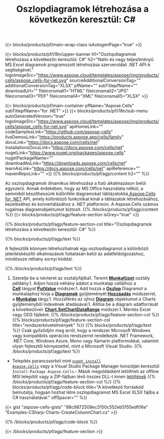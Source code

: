 ﻿---
title: "Oszlopdiagramok létrehozása a következőn keresztül: C#"
url: /hu/net/create-column-chart/
description: C# Mintakód oszlopdiagramok készítéséhez Excelbe a .NET Library használatával. Használja ezt a kódot oszlopdiagram létrehozásához MS Excelben VB.NET, Asp.NET vagy bármely .NET alapú alkalmazásban.
---
{{< blocks/products/pf/main-wrap-class isAutogenPage="true" >}}

{{< blocks/products/pf/i18n/upper-banner h1="Oszlopdiagramok létrehozása a következőn keresztül: C#" h2="Natív és nagy teljesítményű MS Excel diagramok programozott létrehozása szerveroldali .NET API-k segítségével." logoImageSrc="https://www.aspose.cloud/templates/aspose/img/products/cells/aspose_cells-for-net.svg" sourceAdditionalConversionTag="" additionalConversionTag="XLSX" pfName="" subTitlepfName="" downloadUrl="" fileiconsmall1="HTML" fileiconsmall2="JPG" fileiconsmall3="PDF" fileiconsmall4="XML" fileiconsmall5="XLSX" >}}

{{< blocks/products/pf/main-container pfName="Aspose.Cells" subTitlepfName="for .NET" >}}
{{< blocks/products/pf/i18n/sub-menu autoGeneratedVersion="true" logoImageSrc="https://www.aspose.cloud/templates/aspose/img/products/cells/aspose_cells-for-net.svg" apiHomeLink="" codeSamplesLink="https://github.com/aspose-cells" liveDemosLink="https://products.aspose.app/cells/family" docsLink="https://docs.aspose.com/cells/net" installationsDocsLink="https://docs.aspose.com/cells/net" nugetLink="https://www.nuget.org/packages/aspose.cells" nugetPackageName="" downloadAsLink="https://downloads.aspose.com/cells/net" learnAsLink="https://docs.aspose.com/cells/net" apiReference="" mavenRepoLink="" >}}
{{% blocks/products/pf/agp/content h2="" %}}

Az oszlopdiagramok dinamikus létrehozása a futó alkalmazáson belül egyszerű. Annak érdekében, hogy az MS Office használata nélkül, a semmiből készíthessünk különféle diagramokat táblázatokká,[Aspose.Cells for .NET](https://products.aspose.com/cells/net)  API, amely különböző funkciókat kínál a táblázatok létrehozásához, kezeléséhez és konvertálásához a .NET platformon. A Aspose.Cells számos rugalmas diagramobjektumot biztosít.
{{% /blocks/products/pf/agp/content %}}
{{< blocks/products/pf/agp/feature-section isGrey="true" >}}

{{% blocks/products/pf/agp/feature-section-col title="Oszlopdiagramok létrehozása a következőn keresztül: C#" %}}

{{% blocks/products/pf/agp/text %}}

A fejlesztők könnyen létrehozhatnak egy oszlopdiagramot a különböző jelentéskészítő alkalmazások futtatásán belül az adatfeldolgozáshoz, mindössze néhány sornyi kóddal.

{{% /blocks/products/pf/agp/text %}}

1. Szerelje be a névteret az osztályfájlba1. Teremt [**Munkafüzet**](https://reference.aspose.com/cells/net/aspose.cells/workbook) osztály példány.1. Adjon hozzá néhány adatot a munkalap celláihoz a [**Cell**](https://reference.aspose.com/cells/net/aspose.cells/cell) tárgyat [**PutValue**](https://reference.aspose.com/cells/net/aspose.cells/cell/methods/putvalue/index) módszer.1. Add hozzá a [**Oszlop**](https://reference.aspose.com/cells/net/aspose.cells.charts/charttype) Diagramot a munkalaphoz hívja a [**Diagramok**](https://reference.aspose.com/cells/net/aspose.cells.charts/chartcollection) gyűjteményét [**Hozzáadás**](https://reference.aspose.com/cells/net/aspose.cells.charts/chartcollection/methods/add) módszerrel, a [**Munkalap**](https://reference.aspose.com/cells/net/aspose.cells/worksheet) tárgy.1. Hozzáférés az újhoz [**Diagram**](https://reference.aspose.com/cells/net/aspose.cells.charts/chart) objektumot a Charts gyűjteményből indexének átadásával.1. Állítsa be a diagram adatforrását a következővel: [**Chart.SetChartDataRange**](https://https://reference.aspose.com/cells/net/aspose.cells.charts/chart/methods/setchartdatarange) módszer.1. Mentés Excel vagy ODS fájlként.
{{% /blocks/products/pf/agp/feature-section-col %}}
{{% blocks/products/pf/agp/feature-section-col title="rendszerkövetelmények" %}}
{{% blocks/products/pf/agp/text %}}
Csak győződjön meg arról, hogy a rendszer Microsoft Windows vagy kompatibilis operációs rendszerrel rendelkezik .NET Framework, .NET Core, Windows Azure, Mono vagy Xamarin platformokkal, valamint olyan fejlesztői környezettel, mint a Microsoft Visual Studio.
{{% /blocks/products/pf/agp/text %}}
- Telepítés parancssorból mint <code><a href="https://downloads.aspose.com/cells/net">nuget install Aspose.Cells</a></code> vagy a Visual Studio Package Manager konzolján keresztül <code>Install-Package Aspose.Cells</code>.- Másik megoldásként letöltheti az offline MSI telepítőt vagy a ZIP-fájlban lévő összes DLL-t innen <a href="https://downloads.aspose.com/cells/net">letöltések</a>
{{% /blocks/products/pf/agp/feature-section-col %}}
{{% blocks/products/pf/agp/code-block title="A következő forráskód bemutatja, hogyan hozhat létre oszlopdiagramot MS Excel XLSX fájlba a C# használatával." offSpacer="" %}}

{{< gist "aspose-cells-gists" "88c9872508ec3150c552eb5155edf06e" "Examples-CSharp-Charts-CreateColumnChart.cs" >}}

{{% /blocks/products/pf/agp/code-block %}}

{{< /blocks/products/pf/agp/feature-section >}}

<!-- aboutfile Starts -->